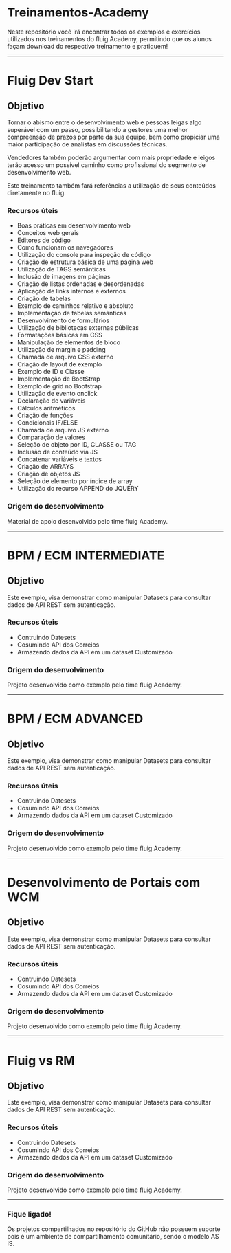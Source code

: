 # Treinamentos-Academy

Neste repositório você irá encontrar todos os exemplos e exercícios utilizados nos treinamentos do fluig Academy, permitindo que os alunos façam download do respectivo treinamento e pratiquem!

---------------------------------------------------------------------------------------------------------------------------------

# Fluig Dev Start

Objetivo
----
Tornar o abismo entre o desenvolvimento web e pessoas leigas algo superável com um passo, possibilitando a gestores uma melhor compreensão de prazos por parte da sua equipe, bem como propiciar uma maior participação de analistas em discussões técnicas.

Vendedores também poderão argumentar com mais propriedade e leigos terão acesso um possível caminho como profissional do segmento de desenvolvimento web.

Este treinamento também fará referências a utilização de seus conteúdos diretamente no fluig. 


### Recursos úteis

* Boas práticas em desenvolvimento web
* Conceitos web gerais
* Editores de código
* Como funcionam os navegadores
* Utilização do console para inspeção de código
* Criação de estrutura básica de uma página web
* Utilização de TAGS semânticas
* Inclusão de imagens em páginas
* Criação de listas ordenadas e desordenadas
* Aplicação de links internos e externos
* Criação de tabelas
* Exemplo de caminhos relativo e absoluto
* Implementação de tabelas semânticas
* Desenvolvimento de formulários
* Utilização de bibliotecas externas públicas
* Formatações básicas em CSS
* Manipulação de elementos de bloco
* Utilização de margin e padding
* Chamada de arquivo CSS externo
* Criação de layout de exemplo
* Exemplo de ID e Classe
* Implementação de BootStrap
* Exemplo de grid no Bootstrap
* Utilização de evento onclick
* Declaração de variáveis
* Cálculos aritméticos
* Criação de funções
* Condicionais IF/ELSE
* Chamada de arquivo JS externo
* Comparação de valores
* Seleção de objeto por ID, CLASSE ou TAG
* Inclusão de conteúdo via JS
* Concatenar variáveis e textos
* Criação de ARRAYS
* Criação de objetos JS
* Seleção de elemento por índice de array
* Utilização do recurso APPEND do JQUERY 

### Origem do desenvolvimento

Material de apoio desenvolvido pelo time fluig Academy. 


----------------------------------------------------------------------------------------------------------------------------------

# BPM / ECM INTERMEDIATE

Objetivo
----
Este exemplo, visa demonstrar como manipular Datasets para consultar dados de API REST sem autenticação.


### Recursos úteis

* Contruindo Datesets
* Cosumindo API dos Correios
* Armazendo dados da API em um dataset Customizado



### Origem do desenvolvimento

Projeto desenvolvido como exemplo pelo time fluig Academy. 

------------------------------------------------------------------------------------------------------------------------------------


# BPM / ECM ADVANCED

Objetivo
----
Este exemplo, visa demonstrar como manipular Datasets para consultar dados de API REST sem autenticação.


### Recursos úteis

* Contruindo Datesets
* Cosumindo API dos Correios
* Armazendo dados da API em um dataset Customizado



### Origem do desenvolvimento

Projeto desenvolvido como exemplo pelo time fluig Academy. 

------------------------------------------------------------------------------------------------------------------------------------

# Desenvolvimento de Portais com WCM

Objetivo
----
Este exemplo, visa demonstrar como manipular Datasets para consultar dados de API REST sem autenticação.


### Recursos úteis

* Contruindo Datesets
* Cosumindo API dos Correios
* Armazendo dados da API em um dataset Customizado



### Origem do desenvolvimento

Projeto desenvolvido como exemplo pelo time fluig Academy. 

------------------------------------------------------------------------------------------------------------------------------------


# Fluig vs RM

Objetivo
----
Este exemplo, visa demonstrar como manipular Datasets para consultar dados de API REST sem autenticação.


### Recursos úteis

* Contruindo Datesets
* Cosumindo API dos Correios
* Armazendo dados da API em um dataset Customizado



### Origem do desenvolvimento

Projeto desenvolvido como exemplo pelo time fluig Academy. 

------------------------------------------------------------------------------------------------------------------------------------



### Fique ligado!

Os projetos compartilhados no repositório do GitHub não possuem suporte pois é um ambiente de compartilhamento comunitário, sendo o modelo AS IS.  
